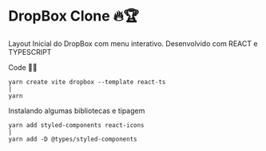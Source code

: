 # DropBox Clone 🔥🏆

Layout Inicial do DropBox com menu interativo. Desenvolvido com REACT e TYPESCRIPT

Code 👨‍💻

    yarn create vite dropbox --template react-ts
    |
    yarn

Instalando algumas bibliotecas e tipagem

    yarn add styled-components react-icons
    |
    yarn add -D @types/styled-components